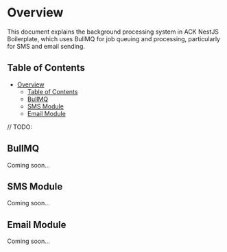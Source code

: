# Overview

This document explains the background processing system in ACK NestJS Boilerplate, which uses BullMQ for job queuing and processing, particularly for SMS and email sending.

## Table of Contents
- [Overview](#overview)
  - [Table of Contents](#table-of-contents)
  - [BullMQ](#bullmq)
  - [SMS Module](#sms-module)
  - [Email Module](#email-module)

// TODO: 
## BullMQ

Coming soon...


## SMS Module

Coming soon...

## Email Module

Coming soon...